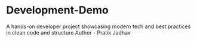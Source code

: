 # Development-Demo
A hands-on developer project showcasing modern tech and best practices in clean code and structure
Author  - Pratik Jadhav
